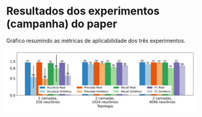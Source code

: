 
# Resultados dos experimentos (campanha) do paper

Gráfico resumindo as métricas de aplicabilidade dos três experimentos. 

![Gráfico resumo das três topologias testadas](https://github.com/LEA-SF23/DroidAugmentor/blob/main/Campains_Results/256/topologias/drebin_topologias_knn_page_1.png)

